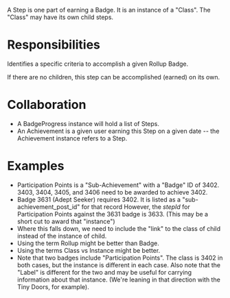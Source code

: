 A Step is one part of earning a Badge. It is an instance of a "Class". 
The "Class" may have its own child steps.

# Responsibilities
Identifies a specific criteria to accomplish a given Rollup Badge. 

If there are no children, this step can be accomplished (earned) on its own.

# Collaboration
* A BadgeProgress instance will hold a list of Steps.
* An Achievement is a given user earning this Step on
a given date -- the Achievement instance refers to a Step.

# Examples

* Participation Points is a "Sub-Achievement" with a "Badge" ID of 3402.
3403, 3404, 3405, and 3406 need to be awarded to achieve 3402.
* Badge 3631 (Adept Seeker) requires 3402. It is listed as a "sub-achievement_post_id" for that record
However, the *stepId* for Participation Points against the 3631 badge is 3633. (This may be a short cut to award that "instance")
* Where this falls down, we need to include the "link" to the class of child instead of the instance of child.
* Using the term Rollup might be better than Badge.
* Using the terms Class vs Instance might be better.
* Note that two badges include "Participation Points". The class is 3402 in both cases, but the instance is different in each case. Also note that the "Label" is different for the two and may be useful for carrying information about that instance. (We're leaning in that direction with the Tiny Doors, for example).